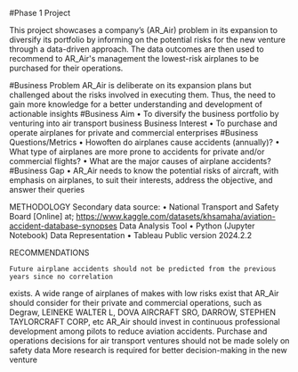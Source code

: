 #Phase 1 Project

This project showcases a company’s (AR_Air) problem in its expansion to diversify its portfolio by informing on the potential risks for the new venture through a data-driven approach. The data outcomes are then used to recommend to AR_Air's management the lowest-risk airplanes to be purchased for their operations.

#Business Problem
    AR_Air is deliberate on its expansion plans but challenged about the risks involved in 
executing them. Thus, the need to gain more knowledge for a better understanding and 
development of actionable insights
#Business Aim
 • To diversify the business portfolio by venturing into air transport business
 Business Interest
 • To purchase and operate airplanes for private and commercial enterprises
#Business Questions/Metrics
 • Howoften do airplanes cause accidents (annually)?
 • What type of airplanes are more prone to accidents for private and/or commercial flights?
 • What are the major causes of airplane accidents?
#Business Gap
 • AR_Air needs to know the potential risks of aircraft, with emphasis on airplanes, to suit their 
interests, address the objective, and answer their queries

METHODOLOGY
 Secondary data source: 
• National Transport and Safety Board [Online] at; 
https://www.kaggle.com/datasets/khsamaha/aviation-accident-database-synopses
 Data Analysis Tool
 • Python (Jupyter Notebook) 
Data Representation
 • Tableau Public version 2024.2.2

RECOMMENDATIONS

    Future airplane accidents should not be predicted from the previous years since no correlation 
exists. 
    A wide range of airplanes of makes with low risks exist that AR_Air should consider for their private 
and commercial operations, such as Degraw, LEINEKE WALTER L, DOVA AIRCRAFT SRO, 
DARROW, STEPHEN TAYLORCRAFT CORP, etc
    AR_Air should invest in continuous professional development among pilots to reduce aviation 
accidents.
    Purchase and operations decisions for air transport ventures should not be made solely on safety 
data
    More research is required for better decision-making in the new venture


